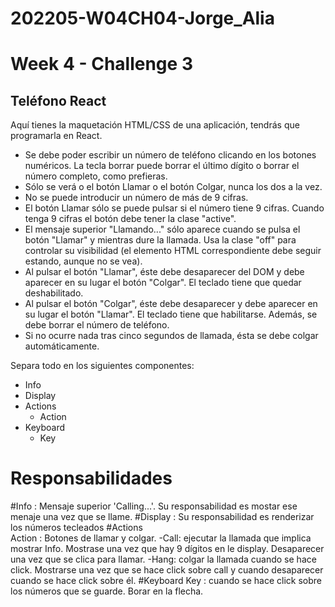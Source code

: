 # 202205-W04CH04-Jorge_Alia

# Week 4 - Challenge 3

## Teléfono React

Aquí tienes la maquetación HTML/CSS de una aplicación, tendrás que programarla en React.

-   Se debe poder escribir un número de teléfono clicando en los botones numéricos. La tecla borrar puede borrar el último dígito o borrar el número completo, como prefieras.
-   Sólo se verá o el botón Llamar o el botón Colgar, nunca los dos a la vez.
-   No se puede introducir un número de más de 9 cifras.
-   El botón Llamar sólo se puede pulsar si el número tiene 9 cifras. Cuando tenga 9 cifras el botón debe tener la clase "active".
-   El mensaje superior "Llamando..." sólo aparece cuando se pulsa el botón "Llamar" y mientras dure la llamada. Usa la clase "off" para controlar su visibilidad (el elemento HTML correspondiente debe seguir estando, aunque no se vea).
-   Al pulsar el botón "Llamar", éste debe desaparecer del DOM y debe aparecer en su lugar el botón "Colgar". El teclado tiene que quedar deshabilitado.
-   Al pulsar el botón "Colgar", éste debe desaparecer y debe aparecer en su lugar el botón "Llamar". El teclado tiene que habilitarse. Además, se debe borrar el número de teléfono.
-   Si no ocurre nada tras cinco segundos de llamada, ésta se debe colgar automáticamente.

Separa todo en los siguientes componentes:

-   Info
-   Display
-   Actions
    -   Action
-   Keyboard
    -   Key

# Responsabilidades

#Info : Mensaje superior 'Calling...'. Su responsabilidad es mostar ese menaje una vez que se llame.
#Display : Su responsabilidad es renderizar los números tecleados
#Actions  
 Action : Botones de llamar y colgar.
-Call: ejecutar la llamada que implica mostrar Info. Mostrase una vez que hay 9 dígitos en le display. Desaparecer una vez que se clica para llamar.
-Hang: colgar la llamada cuando se hace click. Mostrarse una vez que se hace click sobre call y cuando desaparecer cuando se hace click sobre él.
#Keyboard
Key : cuando se hace click sobre los números que se guarde. Borar en la flecha.
